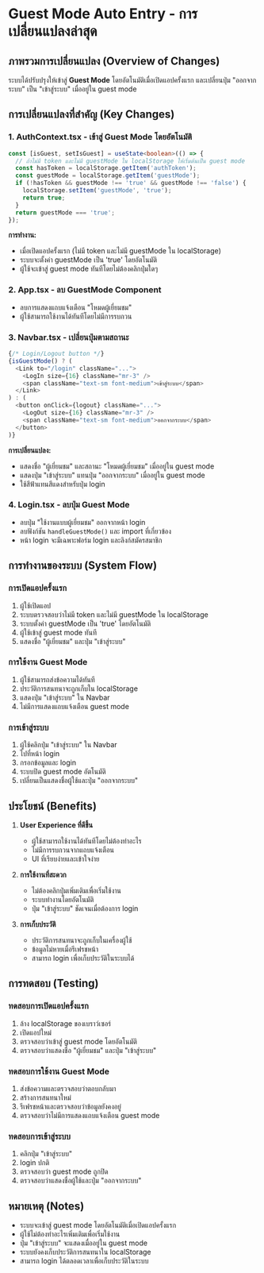 # Guest Mode Auto Entry - การเปลี่ยนแปลงล่าสุด

## ภาพรวมการเปลี่ยนแปลง (Overview of Changes)

ระบบได้ปรับปรุงให้เข้าสู่ **Guest Mode** โดยอัตโนมัติเมื่อเปิดแอปครั้งแรก และเปลี่ยนปุ่ม "ออกจากระบบ" เป็น "เข้าสู่ระบบ" เมื่ออยู่ใน guest mode

## การเปลี่ยนแปลงที่สำคัญ (Key Changes)

### 1. **AuthContext.tsx** - เข้าสู่ Guest Mode โดยอัตโนมัติ
```typescript
const [isGuest, setIsGuest] = useState<boolean>(() => {
  // ถ้าไม่มี token และไม่มี guestMode ใน localStorage ให้เริ่มต้นเป็น guest mode
  const hasToken = localStorage.getItem('authToken');
  const guestMode = localStorage.getItem('guestMode');
  if (!hasToken && guestMode !== 'true' && guestMode !== 'false') {
    localStorage.setItem('guestMode', 'true');
    return true;
  }
  return guestMode === 'true';
});
```

**การทำงาน:**
- เมื่อเปิดแอปครั้งแรก (ไม่มี token และไม่มี guestMode ใน localStorage)
- ระบบจะตั้งค่า guestMode เป็น 'true' โดยอัตโนมัติ
- ผู้ใช้จะเข้าสู่ guest mode ทันทีโดยไม่ต้องคลิกปุ่มใดๆ

### 2. **App.tsx** - ลบ GuestMode Component
- ลบการแสดงแถบแจ้งเตือน "โหมดผู้เยี่ยมชม"
- ผู้ใช้สามารถใช้งานได้ทันทีโดยไม่มีการรบกวน

### 3. **Navbar.tsx** - เปลี่ยนปุ่มตามสถานะ
```typescript
{/* Login/Logout button */}
{isGuestMode() ? (
  <Link to="/login" className="...">
    <LogIn size={16} className="mr-3" />
    <span className="text-sm font-medium">เข้าสู่ระบบ</span>
  </Link>
) : (
  <button onClick={logout} className="...">
    <LogOut size={16} className="mr-3" />
    <span className="text-sm font-medium">ออกจากระบบ</span>
  </button>
)}
```

**การเปลี่ยนแปลง:**
- แสดงชื่อ "ผู้เยี่ยมชม" และสถานะ "โหมดผู้เยี่ยมชม" เมื่ออยู่ใน guest mode
- แสดงปุ่ม "เข้าสู่ระบบ" แทนปุ่ม "ออกจากระบบ" เมื่ออยู่ใน guest mode
- ใช้สีฟ้าแทนสีแดงสำหรับปุ่ม login

### 4. **Login.tsx** - ลบปุ่ม Guest Mode
- ลบปุ่ม "ใช้งานแบบผู้เยี่ยมชม" ออกจากหน้า login
- ลบฟังก์ชัน `handleGuestMode()` และ import ที่เกี่ยวข้อง
- หน้า login จะมีเฉพาะฟอร์ม login และลิงก์สมัครสมาชิก

## การทำงานของระบบ (System Flow)

### การเปิดแอปครั้งแรก
1. ผู้ใช้เปิดแอป
2. ระบบตรวจสอบว่าไม่มี token และไม่มี guestMode ใน localStorage
3. ระบบตั้งค่า guestMode เป็น 'true' โดยอัตโนมัติ
4. ผู้ใช้เข้าสู่ guest mode ทันที
5. แสดงชื่อ "ผู้เยี่ยมชม" และปุ่ม "เข้าสู่ระบบ"

### การใช้งาน Guest Mode
1. ผู้ใช้สามารถส่งข้อความได้ทันที
2. ประวัติการสนทนาจะถูกเก็บใน localStorage
3. แสดงปุ่ม "เข้าสู่ระบบ" ใน Navbar
4. ไม่มีการแสดงแถบแจ้งเตือน guest mode

### การเข้าสู่ระบบ
1. ผู้ใช้คลิกปุ่ม "เข้าสู่ระบบ" ใน Navbar
2. ไปที่หน้า login
3. กรอกข้อมูลและ login
4. ระบบปิด guest mode อัตโนมัติ
5. เปลี่ยนเป็นแสดงชื่อผู้ใช้และปุ่ม "ออกจากระบบ"

## ประโยชน์ (Benefits)

1. **User Experience ที่ดีขึ้น**
   - ผู้ใช้สามารถใช้งานได้ทันทีโดยไม่ต้องทำอะไร
   - ไม่มีการรบกวนจากแถบแจ้งเตือน
   - UI ที่เรียบง่ายและเข้าใจง่าย

2. **การใช้งานที่สะดวก**
   - ไม่ต้องคลิกปุ่มเพิ่มเติมเพื่อเริ่มใช้งาน
   - ระบบทำงานโดยอัตโนมัติ
   - ปุ่ม "เข้าสู่ระบบ" ชัดเจนเมื่อต้องการ login

3. **การเก็บประวัติ**
   - ประวัติการสนทนาจะถูกเก็บในเครื่องผู้ใช้
   - ข้อมูลไม่หายเมื่อรีเฟรชหน้า
   - สามารถ login เพื่อเก็บประวัติในระบบได้

## การทดสอบ (Testing)

### ทดสอบการเปิดแอปครั้งแรก
1. ล้าง localStorage ของเบราว์เซอร์
2. เปิดแอปใหม่
3. ตรวจสอบว่าเข้าสู่ guest mode โดยอัตโนมัติ
4. ตรวจสอบว่าแสดงชื่อ "ผู้เยี่ยมชม" และปุ่ม "เข้าสู่ระบบ"

### ทดสอบการใช้งาน Guest Mode
1. ส่งข้อความและตรวจสอบว่าตอบกลับมา
2. สร้างการสนทนาใหม่
3. รีเฟรชหน้าและตรวจสอบว่าข้อมูลยังคงอยู่
4. ตรวจสอบว่าไม่มีการแสดงแถบแจ้งเตือน guest mode

### ทดสอบการเข้าสู่ระบบ
1. คลิกปุ่ม "เข้าสู่ระบบ"
2. login ปกติ
3. ตรวจสอบว่า guest mode ถูกปิด
4. ตรวจสอบว่าแสดงชื่อผู้ใช้และปุ่ม "ออกจากระบบ"

## หมายเหตุ (Notes)

- ระบบจะเข้าสู่ guest mode โดยอัตโนมัติเมื่อเปิดแอปครั้งแรก
- ผู้ใช้ไม่ต้องทำอะไรเพิ่มเติมเพื่อเริ่มใช้งาน
- ปุ่ม "เข้าสู่ระบบ" จะแสดงเมื่ออยู่ใน guest mode
- ระบบยังคงเก็บประวัติการสนทนาใน localStorage
- สามารถ login ได้ตลอดเวลาเพื่อเก็บประวัติในระบบ 